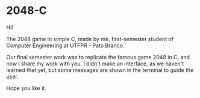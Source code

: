 # 2048-C
Hi!

The 2048 game in simple C, made by me, first-semester student of Computer Engineering at UTFPR - Pato Branco.

Our final semester work was to replicate the famous game 2048 in C, and now I share my work with you. I didn't make an interface, as we haven't learned that yet, but some messages are shown in the terminal to guide the user.

Hope you like it.

